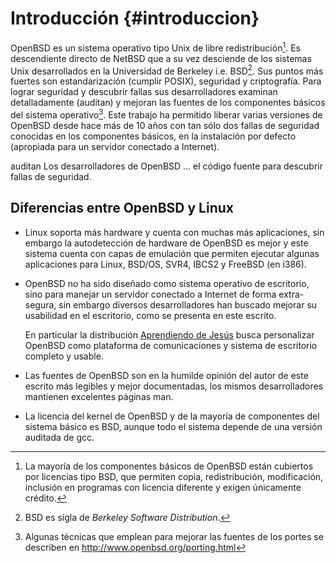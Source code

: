 Introducción {#introduccion}
============

OpenBSD es un sistema operativo tipo Unix de libre redistribución[^1].
Es descendiente directo de NetBSD que a su vez desciende de los sistemas
Unix desarrollados en la Universidad de Berkeley i.e. BSD[^2]. Sus
puntos más fuertes son estandarización (cumplir POSIX), seguridad y
criptografía. Para lograr seguridad y descubrir fallas sus
desarrolladores examinan detalladamente (auditan) y mejoran las fuentes
de los componentes básicos del sistema operativo[^3]. Este trabajo ha
permitido liberar varias versiones de OpenBSD desde hace más de 10 años
con tan sólo dos fallas de seguridad conocidas en los componentes
básicos, en la instalación por defecto (apropiada para un servidor
conectado a Internet).

auditan
Los desarrolladores de OpenBSD ... el código fuente para descubrir
fallas de seguridad.

Diferencias entre OpenBSD y Linux
---------------------------------

-   Linux soporta más hardware y cuenta con muchas más aplicaciones, sin
    embargo la autodetección de hardware de OpenBSD es mejor y este
    sistema cuenta con capas de emulación que permiten ejecutar algunas
    aplicaciones para Linux, BSD/OS, SVR4, IBCS2 y FreeBSD (en i386).

-   OpenBSD no ha sido diseñado como sistema operativo de escritorio,
    sino para manejar un servidor conectado a Internet de forma
    extra-segura, sin embargo diversos desarrolladores han buscado
    mejorar su usabilidad en el escritorio, como se presenta en este
    escrito.

    En particular la distribución [Aprendiendo de
    Jesús](http://aprendiendo.pasosdeJesus.org) busca personalizar
    OpenBSD como plataforma de comunicaciones y sistema de escritorio
    completo y usable.

-   Las fuentes de OpenBSD son en la humilde opinión del autor de este
    escrito más legibles y mejor documentadas, los mismos
    desarrolladores mantienen excelentes páginas man.

-   La licencia del kernel de OpenBSD y de la mayoría de componentes del
    sistema básico es BSD, aunque todo el sistema depende de una versión
    auditada de gcc.

[^1]: La mayoría de los componentes básicos de OpenBSD están cubiertos
    por licencias tipo BSD, que permiten copia, redistribución,
    modificación, inclusión en programas con licencia diferente y exigen
    únicamente crédito.

[^2]: BSD es sigla de *Berkeley Software Distribution*.

[^3]: Algunas técnicas que emplean para mejorar las fuentes de los
    portes se describen en <http://www.openbsd.org/porting.html>
